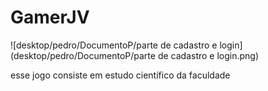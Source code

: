 # GamerJV


![desktop/pedro/DocumentoP/parte de cadastro e login](desktop/pedro/DocumentoP/parte de cadastro e login.png)

esse jogo consiste em estudo científico da faculdade 
